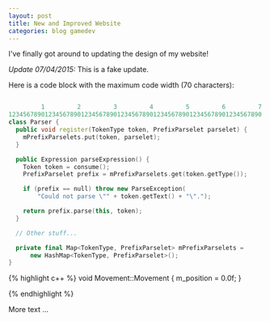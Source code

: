 ```yaml
---
layout: post
title: New and Improved Website
categories: blog gamedev
---
```

I've finally got around to updating the design of my website!  

<div class="update">
<p><em>Update 07/04/2015:</em> This is a fake update.</p>
</div>

Here is a code block with the maximum code width (70 characters):

```c++

         1         2         3         4         5         6         7
1234567890123456789012345678901234567890123456789012345678901234567890
class Parser {
  public void register(TokenType token, PrefixParselet parselet) {
    mPrefixParselets.put(token, parselet);
  }

  public Expression parseExpression() {
    Token token = consume();
    PrefixParselet prefix = mPrefixParselets.get(token.getType());

    if (prefix == null) throw new ParseException(
        "Could not parse \"" + token.getText() + "\".");

    return prefix.parse(this, token);
  }

  // Other stuff...

  private final Map<TokenType, PrefixParselet> mPrefixParselets =
      new HashMap<TokenType, PrefixParselet>();
}
```

{% highlight c++ %}
void Movement::Movement
{
    m_position = 0.0f;
}

{% endhighlight %}


More text ...
